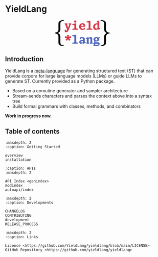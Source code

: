 # **YieldLang**

<p align="center">
<svg class="typst-doc" viewBox="0 0 45.080000000000005 20" width="38.2%" xmlns="http://www.w3.org/2000/svg" xmlns:xlink="http://www.w3.org/1999/xlink" xmlns:h5="http://www.w3.org/1999/xhtml">
    <style>
        #pr {
            fill: black
        }
        [data-theme="dark"] #pr {
            fill: white;
        }
        @media (prefers-color-scheme: dark) {
            [data-theme="auto"] #pr {
                fill: white;
            }
        }
        @media (prefers-color-scheme: light) {
            [data-theme="auto"] #pr {
                fill: black;
            }
        }
    </style>
    <g>
        <g transform="translate(0.5400000000000027 -12)">
            <g class="typst-group">
                <g/>
            </g>
        </g>
        <g transform="translate(0 0)">
            <g class="typst-group">
                <g>
                    <g transform="translate(0 15)">
                        <g class="typst-text" transform="scale(1, -1)">
                            <use xlink:href="#g46CAD5659AE7F7CBC5725742C59F25DF" x="0" id="pr"/>
                        </g>
                    </g>
                    <g transform="translate(8.9 1.0189999999999984)">
                        <g class="typst-group">
                            <g>
                                <g transform="translate(0 6.424)">
                                    <g class="typst-text" transform="scale(1, -1)">
                                        <use xlink:href="#gEA0FE3D3B62A975C569B5F773626F934" x="0" fill="#d73a49"/>
                                        <use xlink:href="#g8655E9DADD53BED6FE49C774E6D9579" x="5.456" fill="#d73a49"/>
                                        <use xlink:href="#g90D0084106DC571A3EC895152183E2DC" x="10.912" fill="#d73a49"/>
                                        <use xlink:href="#g37B73020E93C3716A586777764EFA5A2" x="16.368000000000002" fill="#d73a49"/>
                                        <use xlink:href="#gE6ED123483515E2029A333A5B8774AF8" x="21.824" fill="#d73a49"/>
                                    </g>
                                </g>
                                <g transform="translate(0.0000000000000017763568394002505 17.05)">
                                    <g class="typst-text" transform="scale(1, -1)">
                                        <use xlink:href="#g1847B0BDEC34B5DA140F198076660E6E" x="0" fill="#d73a49"/>
                                    </g>
                                </g>
                                <g transform="translate(5.456000000000002 17.05)">
                                    <g class="typst-text" transform="scale(1, -1)">
                                        <use xlink:href="#g37B73020E93C3716A586777764EFA5A2" x="0" fill="#5168c0"/>
                                        <use xlink:href="#g395C8F241B46F53F49388E25D7599BAA" x="5.456" fill="#5168c0"/>
                                        <use xlink:href="#gF4B5E04F7778028794F24E2842AD5E66" x="10.912" fill="#5168c0"/>
                                        <use xlink:href="#gB73F972E79DEB9A9A8394253E8E3106B" x="16.368000000000002" fill="#5168c0"/>
                                    </g>
                                </g>
                            </g>
                        </g>
                    </g>
                    <g transform="translate(35.080000000000005 15)">
                        <g class="typst-text" transform="scale(1, -1)">
                            <use xlink:href="#gA23E052282F866883FDF29EDF621FAA7" x="0" id="pr"/>
                        </g>
                    </g>
                </g>
            </g>
        </g>
    </g>
    <defs id="glyph">
        <symbol id="g46CAD5659AE7F7CBC5725742C59F25DF" overflow="visible">
            <path d="M 5.72 -2.44 L 5.72 2.52 C 5.72 3.6599998 5.02 4.5 3.6399999 5 C 5.02 5.5 5.72 6.3399997 5.72 7.48 L 5.72 12.44 C 5.72 13.599999 6.96 14.36 8.179999 14.36 C 8.4 14.36 8.5 14.46 8.5 14.679999 C 8.5 14.9 8.4 15 8.179999 15 C 7.2599998 15 6.42 14.799999 5.68 14.42 C 4.74 13.94 4.2799997 13.28 4.2799997 12.44 L 4.2799997 7.48 C 4.2799997 6.22 3.08 5.3199997 1.8199999 5.3199997 C 1.5999999 5.3199997 1.5 5.22 1.5 5 C 1.5 4.7799997 1.5999999 4.68 1.8199999 4.68 C 3.1 4.68 4.2799997 3.76 4.2799997 2.52 L 4.2799997 -2.44 C 4.2799997 -3.28 4.74 -3.9399998 5.68 -4.42 C 6.42 -4.7999997 7.2599998 -5 8.179999 -5 C 8.4 -5 8.5 -4.9 8.5 -4.68 C 8.5 -4.46 8.4 -4.36 8.179999 -4.36 C 6.96 -4.36 5.72 -3.6 5.72 -2.44 Z "/>
        </symbol>
        <symbol id="gEA0FE3D3B62A975C569B5F773626F934" overflow="visible">
            <path d="M 1.4432 -1.8612 C 2.2616 -1.8612 2.9084 -1.1616 3.4804 0.38279998 L 4.8224 3.9424 L 5.2888 4.2064 L 5.2888 4.862 L 3.2428 4.862 L 3.2428 4.2064 L 3.6784 3.9952 L 2.8512 1.5048 L 2.7984 1.5048 L 2.0064 4.0524 L 2.3276 4.2064 L 2.3276 4.862 L 0.1672 4.862 L 0.1672 4.2064 L 0.5808 4.0084 L 2.1032 -0.1012 C 1.9008 -0.5632 1.7204 -0.682 1.4872 -0.682 C 1.2408 -0.682 1.1 -0.5104 1.0383999 -0.3212 L 0.902 0.11 L 0.1452 -0.0484 L 0.3784 -1.782 C 0.7524 -1.8392 1.122 -1.8612 1.4432 -1.8612 Z "/>
        </symbol>
        <symbol id="g8655E9DADD53BED6FE49C774E6D9579" overflow="visible">
            <path d="M 0.6072 0 L 5.0731997 0 L 5.0731997 0.6556 L 3.5244 1.078 L 3.5244 4.8532 L 3.3528 4.906 L 0.6116 4.356 L 0.6116 3.7003999 L 2.156 3.4716 L 2.156 1.078 L 0.6072 0.6556 Z M 1.9096 6.2568 C 1.9096 5.7464 2.2748 5.4164 2.816 5.4164 C 3.3572 5.4164 3.7224 5.7464 3.7224 6.2568 C 3.7224 6.7672 3.3572 7.084 2.816 7.084 C 2.2748 7.084 1.9096 6.7672 1.9096 6.2568 Z "/>
        </symbol>
        <symbol id="g90D0084106DC571A3EC895152183E2DC" overflow="visible">
            <path d="M 2.9656 -0.1056 C 3.5376 -0.1056 4.0216 -0.0088 4.62 0.2332 L 4.9323997 1.3199999 L 4.1756 1.4784 L 4.004 1.21 C 3.7884 0.87119997 3.4672 0.7392 3.1108 0.7392 C 2.1736 0.7392 1.8348 1.4564 1.7732 2.2748 L 4.9896 2.2748 L 4.9896 2.6664 C 4.9896 4.224 4.2856 4.9632 2.9348 4.9632 C 1.4036 4.9632 0.3168 3.9512 0.3168 2.2968 C 0.3168 0.7832 1.2804 -0.1056 2.9656 -0.1056 Z M 1.7864 2.9612 C 1.8876 3.7663999 2.3056 4.0612 2.7764 4.0612 C 3.4452 4.0612 3.6299999 3.5992 3.6476 2.9612 Z "/>
        </symbol>
        <symbol id="g37B73020E93C3716A586777764EFA5A2" overflow="visible">
            <path d="M 0.6072 0 L 5.0731997 0 L 5.0731997 0.6556 L 3.5244 1.0076 L 3.5244 6.7848 L 3.3528 6.8375998 L 0.6116 6.3403997 L 0.6116 5.6848 L 2.156 5.4824 L 2.156 1.0076 L 0.6072 0.6556 Z "/>
        </symbol>
        <symbol id="gE6ED123483515E2029A333A5B8774AF8" overflow="visible">
            <path d="M 3.5112 -0.0528 L 3.696 -0.0528 L 5.434 0.45319998 L 5.434 1.1924 L 4.8752 1.3464 L 4.8752 6.7848 L 4.7036 6.8375998 L 2.9172 6.4988 L 2.9172 5.7596 L 3.586 5.676 L 3.586 4.9192 C 3.4276 4.9368 3.2604 4.9456 3.0844 4.9456 C 1.4256 4.9456 0.2244 4.048 0.2244 2.1692 C 0.2244 0.80079997 0.8976 -0.1012 1.9888 -0.1012 C 2.6312 -0.1012 3.1416 0.1716 3.5112 0.4664 Z M 1.6412 2.288 C 1.6412 3.2912 2.0504 4.0436 3.1371999 4.0436 C 3.2648 4.0436 3.3924 4.0304 3.5112 4.0084 L 3.5112 1.0824 C 3.2604 0.9988 2.9744 0.9196 2.6928 0.9196 C 1.8084 0.9196 1.6412 1.6632 1.6412 2.288 Z "/>
        </symbol>
        <symbol id="g1847B0BDEC34B5DA140F198076660E6E" overflow="visible">
            <path d="M 0.3212 4.4924 L 1.8216 4.1272 L 0.8096 2.948 L 1.8964 2.1604 L 2.728 3.5068 L 3.5595999 2.1604 L 4.6464 2.948 L 3.6344 4.1272 L 5.1348 4.4924 L 4.7212 5.764 L 3.2779999 5.1744 L 3.4012 6.732 L 2.0548 6.732 L 2.178 5.17 L 0.7348 5.764 Z "/>
        </symbol>
        <symbol id="g395C8F241B46F53F49388E25D7599BAA" overflow="visible">
            <path d="M 3.3483999 -0.0528 L 3.5332 -0.0528 L 5.2096 0.45319998 L 5.2096 1.1924 L 4.6376 1.3552 L 4.6376 3.4232 C 4.6376 4.708 3.8411999 4.972 2.772 4.972 C 2.0284 4.972 1.4124 4.8356 0.9152 4.664 L 0.7216 3.4364 L 1.4784 3.2779999 L 1.5972 3.498 C 1.8568 3.9776 2.178 4.1184 2.4991999 4.1184 C 2.8864 4.1184 3.2692 3.9776 3.2692 3.4408 L 3.2692 2.8424 C 1.54 2.6532 0.41799998 2.4156 0.41799998 1.2144 C 0.41799998 0.2816 1.1352 -0.1012 1.7644 -0.1012 C 2.3672 -0.1012 2.9259999 0.2244 3.3483999 0.5236 Z M 1.9008 1.3992 C 1.9008 1.8436 2.464 2.0592 3.2692 2.1648 L 3.2692 1.0208 C 3.0316 0.902 2.7807999 0.8448 2.5872 0.8448 C 2.1428 0.8448 1.9008 1.1044 1.9008 1.3992 Z "/>
        </symbol>
        <symbol id="gF4B5E04F7778028794F24E2842AD5E66" overflow="visible">
            <path d="M 3.1416 0 L 5.302 0 L 5.302 0.6556 L 4.8972 0.8492 L 4.8972 3.6168 C 4.8972 4.4308 4.686 4.9676 3.7928 4.9676 C 3.2516 4.9676 2.684 4.7432 2.0767999 4.4088 L 2.0767999 4.8444 L 1.9052 4.906 L 0.2288 4.4 L 0.2288 3.6608 L 0.7876 3.5024 L 0.7876 0.8404 L 0.4048 0.6556 L 0.4048 0 L 2.5652 0 L 2.5652 0.6556 L 2.1604 0.8492 L 2.1604 3.7488 C 2.398 3.8368 2.6884 3.938 2.9876 3.938 C 3.2604 3.938 3.5244 3.7224 3.5244 3.2692 L 3.5244 0.8404 L 3.1416 0.6556 Z "/>
        </symbol>
        <symbol id="gB73F972E79DEB9A9A8394253E8E3106B" overflow="visible">
            <path d="M 2.4552 -1.8612 C 4.0348 -1.8612 5.1744 -1.254 5.1744 -0.154 C 5.1744 0.5236 4.774 1.034 3.7972 1.034 L 1.6456 1.034 L 1.9668 1.7468 C 2.1692 1.7072 2.3892 1.6896 2.618 1.6896 C 3.8236 1.6896 4.7564 2.2264 4.7564 3.3264 C 4.7564 3.608 4.6948 3.85 4.5848 4.0612 L 5.2008 4.0304 L 5.3856 4.6068 L 5.1568 4.8532 L 3.96 4.6728 C 3.5992 4.8708 3.1328 4.9676 2.618 4.9676 C 1.4124 4.9676 0.4796 4.4308 0.4796 3.3264 C 0.4796 2.706 0.7744 2.266 1.2495999 1.9976 L 0.2728 0.0352 L 0.3916 -0.1188 L 0.8272 -0.1188 L 0.2816 -1.2408 L 0.3432 -1.4784 C 0.968 -1.7028 1.6764 -1.8612 2.4552 -1.8612 Z M 1.5928 -0.176 L 1.6015999 -0.1188 L 3.0976 -0.1188 C 3.6564 -0.1188 3.9644 -0.2464 3.9644 -0.506 C 3.9644 -0.9196 3.1944 -1.0692 2.6664 -1.0692 C 1.892 -1.0692 1.5136 -0.80079997 1.5928 -0.176 Z M 1.8788 3.3264 C 1.8788 3.9292 2.178 4.2196 2.6092 4.2196 C 3.0448 4.2196 3.3528 3.9292 3.3528 3.3264 C 3.3528 2.728 3.0448 2.4376 2.6092 2.4376 C 2.178 2.4376 1.8788 2.728 1.8788 3.3264 Z "/>
        </symbol>
        <symbol id="gA23E052282F866883FDF29EDF621FAA7" overflow="visible">
            <path d="M 5.72 7.48 L 5.72 12.44 C 5.72 13.28 5.2599998 13.94 4.3199997 14.42 C 3.58 14.799999 2.74 15 1.8199999 15 C 1.5999999 15 1.5 14.9 1.5 14.679999 C 1.5 14.46 1.5999999 14.36 1.8199999 14.36 C 3.04 14.36 4.2799997 13.599999 4.2799997 12.44 L 4.2799997 7.48 C 4.2799997 6.3399997 4.98 5.5 6.3599997 5 C 4.98 4.5 4.2799997 3.6599998 4.2799997 2.52 L 4.2799997 -2.44 C 4.2799997 -3.6 3.04 -4.36 1.8199999 -4.36 C 1.5999999 -4.36 1.5 -4.46 1.5 -4.68 C 1.5 -4.9 1.5999999 -5 1.8199999 -5 C 2.74 -5 3.58 -4.7999997 4.3199997 -4.42 C 5.2599998 -3.9399998 5.72 -3.28 5.72 -2.44 L 5.72 2.52 C 5.72 3.76 6.8999996 4.68 8.179999 4.68 C 8.4 4.68 8.5 4.7799997 8.5 5 C 8.5 5.22 8.4 5.3199997 8.179999 5.3199997 C 6.8999996 5.3199997 5.72 6.24 5.72 7.48 Z "/>
        </symbol>
    </defs>
</svg>
</p>

## Introduction

YieldLang is a [meta-language](https://en.wikipedia.org/wiki/Metalanguage) for generating structured text (ST) that can provide corpora for large language models (LLMs) or guide LLMs to generate ST. Currently provided as a Python package.

- Based on a coroutine generator and sampler architecture
- Stream-sends characters and parses the context above into a syntax tree
- Build formal grammars with classes, methods, and combinators

**Work in progress now.**


## Table of contents


```{toctree}
:maxdepth: 2
:caption: Getting Started

overview
installation
```

```{toctree}
:caption: APIs
:maxdepth: 2

API Index <genindex>
modindex
autoapi/index
```

```{toctree}
:maxdepth: 2
:caption: Developments

CHANGELOG
CONTRIBUTING
development
RELEASE_PROCESS
```

```{toctree}
:maxdepth: 2
:caption: Links

License <https://github.com/YieldLang/yieldlang/blob/main/LICENSE>
GitHub Repository <https://github.com/yieldlang/yieldlang>
```